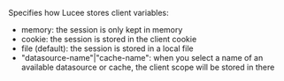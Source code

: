Specifies how Lucee stores client variables:

* memory: the session is only kept in memory
* cookie: the session is stored in the client cookie
* file (default): the session is stored in a local file
* "datasource-name"|"cache-name": when you select a name of an available datasource or cache, the client scope will be stored in there
